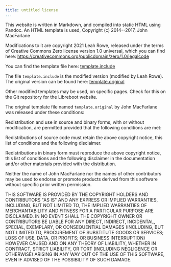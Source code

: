 ```yaml
---
title: untitled license
...
```


This website is written in Markdown, and compiled into static HTML using
Pandoc. An HTML template is used,
Copyright (c) 2014--2017, John MacFarlane

Modifications to it are copyright 2021 Leah Rowe, released under the terms of
Creative Commons Zero license version 1.0 universal, which you can find here:
<https://creativecommons.org/publicdomain/zero/1.0/legalcode>

You can find the template file here: [template.include](/licenses/template.include)

The file `template.include` is the modified version (modified by Leah Rowe).
The original version can be found here: [template.original](/licenses/template.original)

Other modified templates may be used, on specific pages. Check for this on the
Git repository for the Libreboot website.

The original template file named `template.original` by John MacFarlane was
released under these conditions:

Redistribution and use in source and binary forms, with or without
modification, are permitted provided that the following conditions are met:

Redistributions of source code must retain the above copyright notice, this
list of conditions and the following disclaimer.

Redistributions in binary form must reproduce the above copyright
notice, this list of conditions and the following disclaimer in the
documentation and/or other materials provided with the distribution.

Neither the name of John MacFarlane nor the names of other
contributors may be used to endorse or promote products derived
from this software without specific prior written permission.

THIS SOFTWARE IS PROVIDED BY THE COPYRIGHT HOLDERS AND CONTRIBUTORS
"AS IS" AND ANY EXPRESS OR IMPLIED WARRANTIES, INCLUDING, BUT NOT
LIMITED TO, THE IMPLIED WARRANTIES OF MERCHANTABILITY AND FITNESS
FOR A PARTICULAR PURPOSE ARE DISCLAIMED. IN NO EVENT SHALL THE
COPYRIGHT OWNER OR CONTRIBUTORS BE LIABLE FOR ANY DIRECT, INDIRECT,
INCIDENTAL, SPECIAL, EXEMPLARY, OR CONSEQUENTIAL DAMAGES
(INCLUDING, BUT NOT LIMITED TO, PROCUREMENT OF SUBSTITUTE GOODS OR
SERVICES; LOSS OF USE, DATA, OR PROFITS; OR BUSINESS INTERRUPTION)
HOWEVER CAUSED AND ON ANY THEORY OF LIABILITY, WHETHER IN CONTRACT,
STRICT LIABILITY, OR TORT (INCLUDING NEGLIGENCE OR OTHERWISE)
ARISING IN ANY WAY OUT OF THE USE OF THIS SOFTWARE, EVEN IF ADVISED
OF THE POSSIBILITY OF SUCH DAMAGE.
